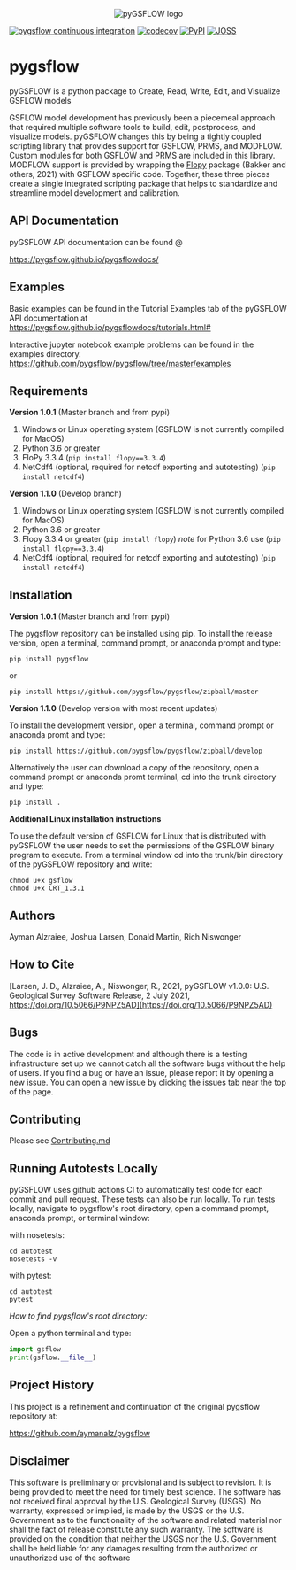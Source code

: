 <p align="center">
  <img src="https://raw.githubusercontent.com/pygsflow/pygsflow/master/examples/figures/motto2.PNG" alt="pyGSFLOW logo"/>
</p>

[![pygsflow continuous integration](https://github.com/pygsflow/pygsflow/actions/workflows/ci.yml/badge.svg)](https://github.com/pygsflow/pygsflow/actions/workflows/ci.yml)
[![codecov](https://codecov.io/gh/pygsflow/pygsflow/branch/master/graph/badge.svg?token=UC4KRJAHUS)](https://codecov.io/gh/pygsflow/pygsflow)
[![PyPI](https://img.shields.io/pypi/v/pygsflow?style=plastic)](https://pypi.org/project/pygsflow/)
[![JOSS](https://joss.theoj.org/papers/d3989e65aedcc241930001cd32ba3a92/status.svg)](https://joss.theoj.org/papers/d3989e65aedcc241930001cd32ba3a92)

# pygsflow
pyGSFLOW is a python package to Create, Read, Write, Edit, and Visualize GSFLOW models

GSFLOW model development has previously been a piecemeal approach that required multiple software tools to build, edit, postprocess, and visualize models. pyGSFLOW changes this by being a tightly coupled scripting library that provides support for GSFLOW, PRMS, and MODFLOW. Custom modules for both GSFLOW and PRMS are included in this library. MODFLOW support is provided by wrapping the [Flopy](https://github.com/modflowpy/flopy) package (Bakker and others, 2021) with GSFLOW specific code. Together, these three pieces create a single integrated scripting package that helps to standardize and streamline model development and calibration. 

## API Documentation
pyGSFLOW API documentation can be found @

https://pygsflow.github.io/pygsflowdocs/

## Examples
Basic examples can be found in the Tutorial Examples tab of the pyGSFLOW API
documentation at https://pygsflow.github.io/pygsflowdocs/tutorials.html#

Interactive jupyter notebook example problems can be found in the examples directory.  
https://github.com/pygsflow/pygsflow/tree/master/examples

## Requirements
**Version 1.0.1** (Master branch and from pypi)
   1) Windows or Linux operating system (GSFLOW is not currently compiled for MacOS)  
   2) Python 3.6 or greater  
   3) FloPy 3.3.4 (`pip install flopy==3.3.4`)
   4) NetCdf4 (optional, required for netcdf exporting and autotesting) (`pip install netcdf4`)

**Version 1.1.0** (Develop branch)
   1) Windows or Linux operating system (GSFLOW is not currently compiled for MacOS)  
   2) Python 3.6 or greater 
   3) Flopy 3.3.4 or greater (`pip install flopy`) *note* for Python 3.6 use (`pip install flopy==3.3.4`)
   4) NetCdf4 (optional, required for netcdf exporting and autotesting) (`pip install netcdf4`)
   
## Installation
**Version 1.0.1** (Master branch and from pypi)
    
The pygsflow repository can be installed using pip.
To install the release version, open a terminal, command prompt, or anaconda prompt and type:

`pip install pygsflow`

or

`pip install https://github.com/pygsflow/pygsflow/zipball/master`

**Version 1.1.0** (Develop version with most recent updates)

To install the development version, open a terminal, command prompt or anaconda promt and type:  

`pip install https://github.com/pygsflow/pygsflow/zipball/develop`

Alternatively the user can download a copy of the repository, open a command prompt or anaconda promt terminal, cd into the trunk directory and type:

`pip install . `

**Additional Linux installation instructions**

To use the default version of GSFLOW for Linux that is distributed with pyGSFLOW the user
needs to set the permissions of the GSFLOW binary program to execute. From
a terminal window cd into the trunk/bin directory of the pyGSFLOW repository and
write:
```
chmod u+x gsflow
chmod u+x CRT_1.3.1
```

## Authors
Ayman Alzraiee, Joshua Larsen, Donald Martin, Rich Niswonger

## How to Cite

[Larsen, J. D., Alzraiee, A., Niswonger, R., 2021, pyGSFLOW v1.0.0: U.S. Geological
Survey Software Release, 2 July 2021, https://doi.org/10.5066/P9NPZ5AD](https://doi.org/10.5066/P9NPZ5AD)

## Bugs
The code is in active development and although there is a testing infrastructure set up we cannot catch all the software bugs without the help of users. If you find a bug or have an issue, please report it by opening a new issue. You can open a new issue by clicking the issues tab near the top of the page.

## Contributing
Please see [Contributing.md](https://github.com/pygsflow/pygsflow/blob/develop/CONTRIBUTING.md)

## Running Autotests Locally
pyGSFLOW uses github actions CI to automatically test code for each commit and pull request. These tests can also be run locally.
To run tests locally, navigate to pygsflow's root directory, open a command prompt, anaconda prompt, or terminal window:

with nosetests:
```
cd autotest
nosetests -v
```

with pytest:
```
cd autotest
pytest
```

*How to find pygsflow's root directory:*

Open a python terminal and type:
```python
import gsflow
print(gsflow.__file__)
```

## Project History
This project is a refinement and continuation of the original pygsflow repository at:

https://github.com/aymanalz/pygsflow

## Disclaimer
This software is preliminary or provisional and is subject to revision. It is being provided to meet the need for timely best science. The software has not received final approval by the U.S. Geological Survey (USGS). No warranty, expressed or implied, is made by the USGS or the U.S. Government as to the functionality of the software and related material nor shall the fact of release constitute any such warranty. The software is provided on the condition that neither the USGS nor the U.S. Government shall be held liable for any damages resulting from the authorized or unauthorized use of the software
